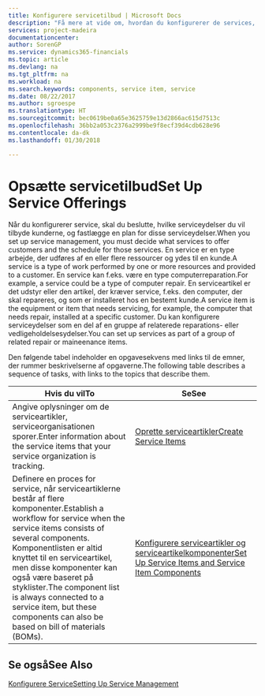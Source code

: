```yaml
---
title: Konfigurere servicetilbud | Microsoft Docs
description: "Få mere at vide om, hvordan du konfigurerer de services, du tilbyder kunderne."
services: project-madeira
documentationcenter: 
author: SorenGP
ms.service: dynamics365-financials
ms.topic: article
ms.devlang: na
ms.tgt_pltfrm: na
ms.workload: na
ms.search.keywords: components, service item, service
ms.date: 08/22/2017
ms.author: sgroespe
ms.translationtype: HT
ms.sourcegitcommit: bec0619be0a65e3625759e13d2866ac615d7513c
ms.openlocfilehash: 36bb2a053c2376a2999be9f8ecf39d4cdb628e96
ms.contentlocale: da-dk
ms.lasthandoff: 01/30/2018

---
```


# <a name="set-up-service-offerings"></a><span data-ttu-id="d9b00-103">Opsætte servicetilbud</span><span class="sxs-lookup"><span data-stu-id="d9b00-103">Set Up Service Offerings</span></span>
<span data-ttu-id="d9b00-104">Når du konfigurerer service, skal du beslutte, hvilke serviceydelser du vil tilbyde kunderne, og fastlægge en plan for disse serviceydelser.</span><span class="sxs-lookup"><span data-stu-id="d9b00-104">When you set up service management, you must decide what services to offer customers and the schedule for those services.</span></span> <span data-ttu-id="d9b00-105">En service er en type arbejde, der udføres af en eller flere ressourcer og ydes til en kunde.</span><span class="sxs-lookup"><span data-stu-id="d9b00-105">A service is a type of work performed by one or more resources and provided to a customer.</span></span> <span data-ttu-id="d9b00-106">En service kan f.eks. være en type computerreparation.</span><span class="sxs-lookup"><span data-stu-id="d9b00-106">For example, a service could be a type of computer repair.</span></span> <span data-ttu-id="d9b00-107">En serviceartikel er det udstyr eller den artikel, der kræver service, f.eks. den computer, der skal repareres, og som er installeret hos en bestemt kunde.</span><span class="sxs-lookup"><span data-stu-id="d9b00-107">A service item is the equipment or item that needs servicing, for example, the computer that needs repair, installed at a specific customer.</span></span> <span data-ttu-id="d9b00-108">Du kan konfigurere serviceydelser som en del af en gruppe af relaterede reparations- eller vedligeholdelsesydelser.</span><span class="sxs-lookup"><span data-stu-id="d9b00-108">You can set up services as part of a group of related repair or maineenance items.</span></span>  
  
<span data-ttu-id="d9b00-109">Den følgende tabel indeholder en opgavesekvens med links til de emner, der rummer beskrivelserne af opgaverne.</span><span class="sxs-lookup"><span data-stu-id="d9b00-109">The following table describes a sequence of tasks, with links to the topics that describe them.</span></span>  
  
|<span data-ttu-id="d9b00-110">**Hvis du vil**</span><span class="sxs-lookup"><span data-stu-id="d9b00-110">**To**</span></span>|<span data-ttu-id="d9b00-111">**Se**</span><span class="sxs-lookup"><span data-stu-id="d9b00-111">**See**</span></span>|  
|------------|-------------|  
|<span data-ttu-id="d9b00-112">Angive oplysninger om de serviceartikler, serviceorganisationen sporer.</span><span class="sxs-lookup"><span data-stu-id="d9b00-112">Enter information about the service items that your service organization is tracking.</span></span>|[<span data-ttu-id="d9b00-113">Oprette serviceartikler</span><span class="sxs-lookup"><span data-stu-id="d9b00-113">Create Service Items</span></span>](service-how-to-create-service-items.md)|  
|<span data-ttu-id="d9b00-114">Definere en proces for service, når serviceartiklerne består af flere komponenter.</span><span class="sxs-lookup"><span data-stu-id="d9b00-114">Establish a workflow for service when the service items consists of several components.</span></span> <span data-ttu-id="d9b00-115">Komponentlisten er altid knyttet til en serviceartikel, men disse komponenter kan også være baseret på styklister.</span><span class="sxs-lookup"><span data-stu-id="d9b00-115">The component list is always connected to a service item, but these components can also be based on bill of materials (BOMs).</span></span>|[<span data-ttu-id="d9b00-116">Konfigurere serviceartikler og serviceartikelkomponenter</span><span class="sxs-lookup"><span data-stu-id="d9b00-116">Set Up Service Items and Service Item Components</span></span>](service-how-setup-service-items.md)|  
  
## <a name="see-also"></a><span data-ttu-id="d9b00-117">Se også</span><span class="sxs-lookup"><span data-stu-id="d9b00-117">See Also</span></span>  
[<span data-ttu-id="d9b00-118">Konfigurere Service</span><span class="sxs-lookup"><span data-stu-id="d9b00-118">Setting Up Service Management</span></span>](service-setup-service.md)   
